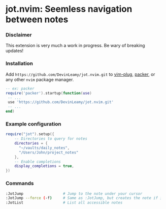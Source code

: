 # jot.nvim: Seemless navigation between notes

### Disclaimer
This extension is very much a work in progress. Be wary of breaking updates!

### Installation
Add `https://github.com/DevinLeamy/jot.nvim.git` to [vim-plug](https://github.com/junegunn/vim-plug), [packer](https://github.com/wbthomason/packer.nvim), or any other `nvim` package manager.

```lua
-- ex: packer
require('packer').startup(function(use)
 -- ...
 use 'https://github.com/DevinLeamy/jot.nvim.git'
 -- ...
end)
```

### Example configuration
```lua
require("jot").setup({
    -- Directories to query for notes
    directories = {
      "~/vaults/daily_notes",
      "/Users/John/project_notes"
    },
    -- Enable completions
    display_completions = true,
})
```

### Commands
```bash
:JotJump                  # Jump to the note under your cursor
:JotJump --force (-f)     # Same as :JotJump, but creates the note if it doesn't exist
:JotList                  # List all accessible notes
```

<!--
### TODO
- [ ] Make completions lazily load
- [ ] Add support for `[[<text>|<link>]]` notes
- [ ] Include note aliases in searches
- [ ] Include note aliases in completions
- [ ] Add display for backlinks to the current note
- [ ] Add go to next note jump
- [ ] Default to including all directories in `jot` config

-->
